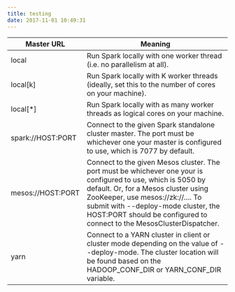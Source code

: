 ```yaml
---
title: testing
date: 2017-11-01 10:49:31
---
```


| Master URL | Meaning |
| ------ | ------ |
| local | Run Spark locally with one worker thread (i.e. no parallelism at all). |
| local[k] | Run Spark locally with K worker threads (ideally, set this to the number of cores on your machine). |
| local[*] | Run Spark locally with as many worker threads as logical cores on your machine. |
| spark://HOST:PORT | Connect to the given Spark standalone cluster master. The port must be whichever one your master is configured to use, which is 7077 by default.  |
| mesos://HOST:PORT | Connect to the given Mesos cluster. The port must be whichever one your is configured to use, which is 5050 by default. Or, for a Mesos cluster using ZooKeeper, use mesos://zk://.... To submit with --deploy-mode cluster, the HOST:PORT should be configured to connect to the MesosClusterDispatcher.  |
| yarn | Connect to a YARN cluster in client or cluster mode depending on the value of --deploy-mode. The cluster location will be found based on the HADOOP_CONF_DIR or YARN_CONF_DIR variable.  |
